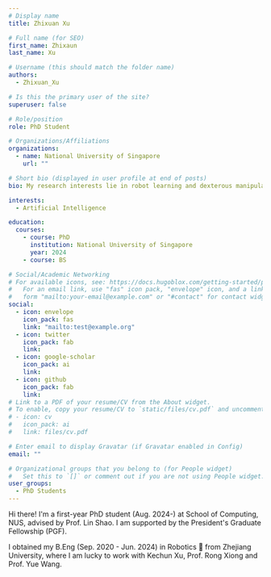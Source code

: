 ```yaml
---
# Display name
title: Zhixuan Xu

# Full name (for SEO)
first_name: Zhixaun
last_name: Xu

# Username (this should match the folder name)
authors:
  - Zhixuan_Xu

# Is this the primary user of the site?
superuser: false

# Role/position
role: PhD Student

# Organizations/Affiliations
organizations:
  - name: National University of Singapore
    url: ""

# Short bio (displayed in user profile at end of posts)
bio: My research interests lie in robot learning and dexterous manipulation 🦾. I'm open to collaborations on robotics related projects! Feel free to contact me👋.

interests:
  - Artificial Intelligence

education:
  courses:
    - course: PhD
      institution: National University of Singapore
      year: 2024
    - course: BS

# Social/Academic Networking
# For available icons, see: https://docs.hugoblox.com/getting-started/page-builder/#icons
#   For an email link, use "fas" icon pack, "envelope" icon, and a link in the
#   form "mailto:your-email@example.com" or "#contact" for contact widget.
social:
  - icon: envelope
    icon_pack: fas
    link: "mailto:test@example.org"
  - icon: twitter
    icon_pack: fab
    link:
  - icon: google-scholar
    icon_pack: ai
    link:
  - icon: github
    icon_pack: fab
    link:
# Link to a PDF of your resume/CV from the About widget.
# To enable, copy your resume/CV to `static/files/cv.pdf` and uncomment the lines below.
# - icon: cv
#   icon_pack: ai
#   link: files/cv.pdf

# Enter email to display Gravatar (if Gravatar enabled in Config)
email: ""

# Organizational groups that you belong to (for People widget)
#   Set this to `[]` or comment out if you are not using People widget.
user_groups:
  - PhD Students
---
```


Hi there! I'm a first-year PhD student (Aug. 2024-) at School of Computing, NUS, advised by Prof. Lin Shao. I am supported by the President's Graduate Fellowship (PGF).

I obtained my B.Eng (Sep. 2020 - Jun. 2024) in Robotics 🤖 from Zhejiang University, where I am lucky to work with Kechun Xu, Prof. Rong Xiong and Prof. Yue Wang.
